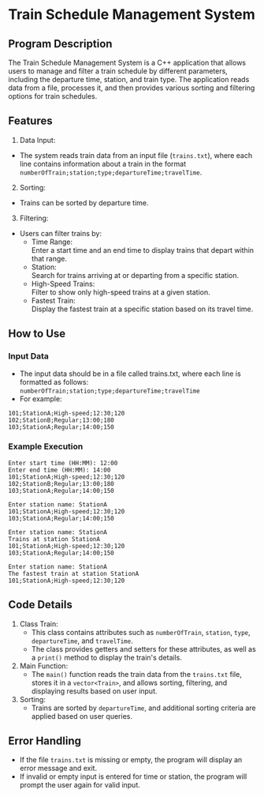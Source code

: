 # Train Schedule Management System

## Program Description
The Train Schedule Management System is a C++ application that allows users to manage and filter a train schedule 
by different parameters, including the departure time, station, and train type. The application reads data from a file, 
processes it, and then provides various sorting and filtering options for train schedules.

## Features
1. Data Input:
- The system reads train data from an input file (`trains.txt`),
where each line contains information about a train in the format `numberOfTrain;station;type;departureTime;travelTime`.
2. Sorting:
- Trains can be sorted by departure time.
3. Filtering:
- Users can filter trains by:
   - Time Range:  
     Enter a start time and an end time to display trains that depart within that range.
   - Station:  
     Search for trains arriving at or departing from a specific station.
   - High-Speed Trains:  
     Filter to show only high-speed trains at a given station.
   - Fastest Train:  
     Display the fastest train at a specific station based on its travel time.

## How to Use
### Input Data
- The input data should be in a file called trains.txt, where each line is formatted as follows:
`numberOfTrain;station;type;departureTime;travelTime`
- For example:
```
101;StationA;High-speed;12:30;120
102;StationB;Regular;13:00;180
103;StationA;Regular;14:00;150
```
### Example Execution
```
Enter start time (HH:MM): 12:00
Enter end time (HH:MM): 14:00
101;StationA;High-speed;12:30;120
102;StationB;Regular;13:00;180
103;StationA;Regular;14:00;150

Enter station name: StationA
101;StationA;High-speed;12:30;120
103;StationA;Regular;14:00;150

Enter station name: StationA
Trains at station StationA
101;StationA;High-speed;12:30;120
103;StationA;Regular;14:00;150

Enter station name: StationA
The fastest train at station StationA
101;StationA;High-speed;12:30;120
```

## Code Details
1. Class Train:
    - This class contains attributes such as `numberOfTrain`, `station`, `type`, `departureTime`, and `travelTime`.
    - The class provides getters and setters for these attributes, as well as a `print()` method to display the train's details.
2. Main Function:
    - The `main()` function reads the train data from the `trains.txt` file, stores it in a `vector<Train>`, and allows sorting,
      filtering, and displaying results based on user input.
3. Sorting:
    - Trains are sorted by `departureTime`, and additional sorting criteria are applied based on user queries.
  
## Error Handling
- If the file `trains.txt` is missing or empty, the program will display an error message and exit.
- If invalid or empty input is entered for time or station, the program will prompt the user again for valid input.
